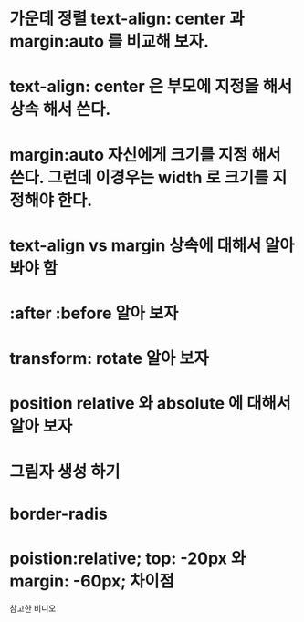 # 가운데 정렬 text-align: center 과  margin:auto 를 비교해 보자.
# text-align: center 은 부모에 지정을 해서 상속 해서 쓴다.
# margin:auto 자신에게 크기를 지정 해서 쓴다. 그런데 이경우는 width 로 크기를 지정해야 한다.
# text-align vs margin 상속에 대해서 알아 봐야 함

# :after :before 알아 보자
# transform: rotate 알아 보자
# position relative 와 absolute 에 대해서 알아 보자
# 그림자 생성 하기 
# border-radis

# poistion:relative; top: -20px 와 margin: -60px; 차이점

참고한 비디오